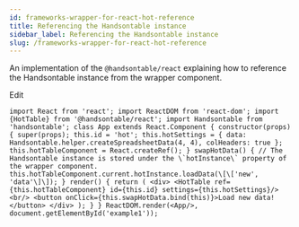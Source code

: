 ```yaml
---
id: frameworks-wrapper-for-react-hot-reference
title: Referencing the Handsontable instance
sidebar_label: Referencing the Handsontable instance
slug: /frameworks-wrapper-for-react-hot-reference
---
```


An implementation of the `@handsontable/react` explaining how to reference the Handsontable instance from the wrapper component.

<div id="example1" class="hot"> </div>

Edit

```
import React from 'react'; import ReactDOM from 'react-dom'; import {HotTable} from '@handsontable/react'; import Handsontable from 'handsontable'; class App extends React.Component { constructor(props) { super(props); this.id = 'hot'; this.hotSettings = { data: Handsontable.helper.createSpreadsheetData(4, 4), colHeaders: true }; this.hotTableComponent = React.createRef(); } swapHotData() { // The Handsontable instance is stored under the \`hotInstance\` property of the wrapper component. this.hotTableComponent.current.hotInstance.loadData(\[\['new', 'data'\]\]); } render() { return ( <div> <HotTable ref={this.hotTableComponent} id={this.id} settings={this.hotSettings}/> <br/> <button onClick={this.swapHotData.bind(this)}>Load new data!</button> </div> ); } } ReactDOM.render(<App/>, document.getElementById('example1'));
```

